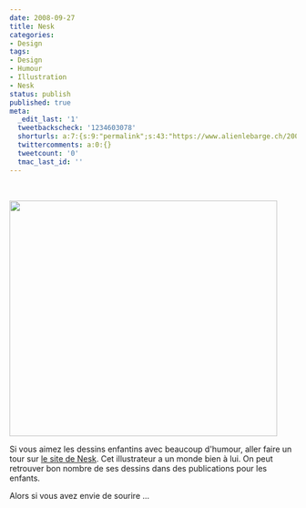 ```yaml
---
date: 2008-09-27
title: Nesk
categories:
- Design
tags:
- Design
- Humour
- Illustration
- Nesk
status: publish
published: true
meta:
  _edit_last: '1'
  tweetbackscheck: '1234603078'
  shorturls: a:7:{s:9:"permalink";s:43:"https://www.alienlebarge.ch/2008/09/27/nesk/";s:7:"tinyurl";s:25:"https://tinyurl.com/amxvgl";s:4:"isgd";s:17:"https://is.gd/ikeQ";s:5:"bitly";s:18:"https://bit.ly/vfLu";s:5:"snipr";s:22:"https://snipr.com/b9xet";s:5:"snurl";s:22:"https://snurl.com/b9xet";s:7:"snipurl";s:24:"https://snipurl.com/b9xet";}
  twittercomments: a:0:{}
  tweetcount: '0'
  tmac_last_id: ''
---
```

 

<img class="alignnone size-medium wp-image-659" title="Job d'hiver" src="https://dlgjp9x71cipk.cloudfront.net/2008/09/noel-interim.jpg" alt="" width="470" height="414" />

Si vous aimez les dessins enfantins avec beaucoup d'humour, aller faire un tour sur <a title="Neskoncept" href="https://www.neskoncept.com/">le site de Nesk</a>. Cet illustrateur a un monde bien à lui. On peut retrouver bon nombre de ses dessins dans des publications pour les enfants.

Alors si vous avez envie de sourire ...
